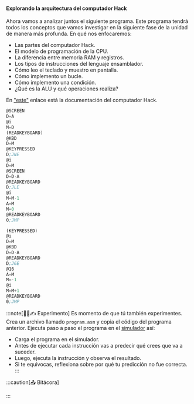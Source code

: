 #### Explorando la arquitectura del computador Hack

Ahora vamos a analizar juntos el siguiente programa. Este programa tendrá 
todos los conceptos que vamos investigar en la siguiente fase de la unidad 
de manera más profunda. En qué nos enfocaremos:

* Las partes del computador Hack.
* El modelo de programación de la CPU.
* La diferencia entre memoria RAM y registros.
* Los tipos de instrucciones del lenguaje ensamblador.
* Cómo leo el teclado y muestro en pantalla.
* Cómo implemento un bucle.
* Cómo implemento una condición.
* ¿Qué es la ALU y qué operaciones realiza?

En ["este"](https://www.nand2tetris.org/_files/ugd/44046b_7ef1c00a714c46768f08c459a6cab45a.pdf) 
enlace está la documentación del computador Hack.

``` asm
@SCREEN
D=A
@i
M=D
(READKEYBOARD)
@KBD
D=M
@KEYPRESSED
D;JNE
@i
D=M
@SCREEN
D=D-A
@READKEYBOARD
D;JLE
@i
M=M-1
A=M
M=0
@READKEYBOARD
0;JMP

(KEYPRESSED)
@i
D=M
@KBD
D=D-A
@READKEYBOARD
D;JGE
@16
A=M
M=-1
@i
M=M+1
@READKEYBOARD
0;JMP
```

:::note[🧐🧪✍️ Experimento]
Es momento de que tú también experimentes. Crea un archivo llamado `program.asm` y copia el código del programa anterior. Ejecuta paso a paso el programa en el [simulador](https://nand2tetris.github.io/web-ide/cpu) así:

* Carga el programa en el simulador.
* Antes de ejecutar cada instrucción vas a predecir qué crees que va a suceder.
* Luego, ejecuta la instrucción y observa el resultado.
* Si te equivocas, reflexiona sobre por qué tu predicción no fue correcta.
:::

:::caution[📤 Bitácora] 

:::